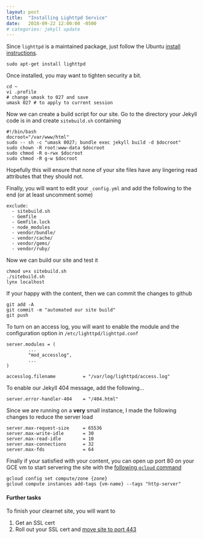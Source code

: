 ```yaml
---
layout: post
title:  "Installing Lighttpd Service"
date:   2018-09-22 12:00:00 -0500
# categories: jekyll update
---
```


Since `lighttpd` is a maintained package, just follow the Ubuntu [install instructions](https://help.ubuntu.com/community/lighttpd).
```
sudo apt-get install lighttpd
```

Once installed, you may want to tighten security a bit.
```
cd ~
vi .profile
# change umask to 027 and save
umask 027 # to apply to current session
```

Now we can create a build script for our site.  Go to the directory your Jekyll code is in and create `sitebuild.sh` containing
```
#!/bin/bash
docroot="/var/www/html"
sudo -- sh -c "umask 0027; bundle exec jekyll build -d $docroot"
sudo chown -R root:www-data $docroot
sudo chmod -R o-rwx $docroot
sudo chmod -R g-w $docroot
```

Hopefully this will ensure that none of your site files have any lingering read attributes that they should not.

Finally, you will want to edit your `_config.yml` and add the following to the end (or at least uncomment some)
```
exclude:
  - sitebuild.sh
  - Gemfile
  - Gemfile.lock
  - node_modules
  - vendor/bundle/
  - vendor/cache/
  - vendor/gems/
  - vendor/ruby/
```

Now we can build our site and test it
```
chmod u+x sitebuild.sh
./sitebuild.sh
lynx localhost
```

If your happy with the content, then we can commit the changes to github
```
git add -A
git commit -m "automated our site build"
git push
```

To turn on an access log, you will want to enable the module and the configuration option in `/etc/lighttpd/lighttpd.conf`
```
server.modules = (
        ...
        "mod_accesslog",
        ...
)

accesslog.filename          = "/var/log/lighttpd/access.log"
```

To enable our Jekyll 404 message, add the following...
```
server.error-handler-404    = "/404.html"
```

Since we are running on a **very** small instance, I made the following changes to reduce the server load
```
server.max-request-size     = 65536
server.max-write-idle       = 30
server.max-read-idle        = 10
server.max-connections      = 32
server.max-fds              = 64

```

Finally if your satisfied with your content, you can open up port 80 on your GCE vm to start servering the site with the [following `gcloud` command](https://cloud.google.com/vpc/docs/add-remove-network-tags#adding_and_removing_tags)

```
gcloud config set compute/zone {zone}
gcloud compute instances add-tags {vm-name} --tags "http-server"
```
#### Further tasks
To finish your clearnet site, you will want to

1. Get an SSL cert
2. Roll out your SSL cert and [move site to port 443](https://redmine.lighttpd.net/projects/1/wiki/HowToRedirectHttpToHttps)

<!-- todo: spell out HW-->
